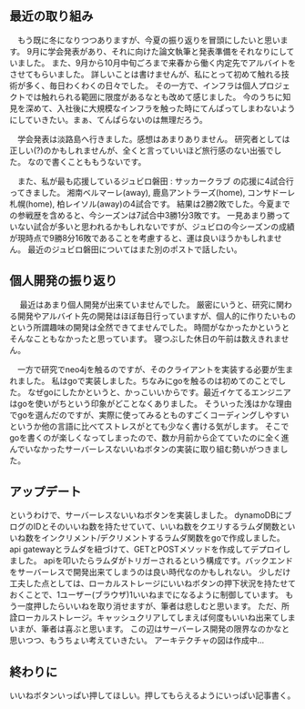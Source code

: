 ## 最近の取り組み

&emsp;もう既に冬になりつつありますが、今夏の振り返りを冒頭にしたいと思います。
9月に学会発表があり、それに向けた論文執筆と発表準備をそれなりにしていました。
また、9月から10月中旬ごろまで来春から働く内定先でアルバイトをさせてもらいました。
詳しいことは書けませんが、私にとって初めて触れる技術が多く、毎日わくわくの日々でした。
その一方で、インフラは個人プロジェクトでは触れられる範囲に限度があるなとも改めて感じました。
今のうちに知見を深めて、入社後に大規模なインフラを触った時にてんぱってしまわないようにしていきたい。まぁ、てんぱらないのは無理だろう。

&emsp;学会発表は淡路島へ行きました。感想はあまりありません。
研究者としては正しい(?)のかもしれませんが、全くと言っていいほど旅行感のない出張でした。
なので書くことももうないです。

&emsp;また、私が最も応援しているジュビロ磐田 : サッカークラブ の応援に4試合行ってきました。
湘南ベルマーレ(away), 鹿島アントラーズ(home), コンサドーレ札幌(home), 柏レイソル(away)の4試合です。
結果は2勝2敗でした。今夏までの参戦歴を含めると、今シーズンは7試合中3勝1分3敗です。
一見あまり勝っていない試合が多いと思われるかもしれないですが、ジュビロの今シーズンの成績が現時点で9勝8分16敗であることを考慮すると、運は良いほうかもしれません。
最近のジュビロ磐田についてはまた別のポストで話したい。

## 個人開発の振り返り

&emsp; 最近はあまり個人開発が出来ていませんでした。
厳密にいうと、研究に関わる開発やアルバイト先の開発はほぼ毎日行っていますが、個人的に作りたいものという所謂趣味の開発は全然できてませんでした。
時間がなかったかというとそんなこともなかったと思っています。
寝つぶした休日の午前は数えきれません。

&emsp;一方で研究でneo4jを触るのですが、そのクライアントを実装する必要が生まれました。
私はgoで実装しました。ちなみにgoを触るのは初めてのことでした。
なぜgoにしたかというと、かっこいいからです。最近イケてるエンジニアはgoを使いがちという印象がどことなくありました。
そういった浅はかな理由でgoを選んだのですが、実際に使ってみるとものすごくコーディングしやすいというか他の言語に比べてストレスがとても少なく書ける気がします。
そこでgoを書くのが楽しくなってしまったので、数か月前から企てていたのに全く進んでいなかったサーバーレスないいねボタンの実装に取り組む勢いがつきました。

## アップデート
というわけで、サーバーレスないいねボタンを実装しました。
dynamoDBにブログのIDとそのいいね数を持たせていて、いいね数をクエリするラムダ関数といいね数をインクリメント/デクリメントするラムダ関数をgoで作成しました。
api gatewayとラムダを紐づけて、GETとPOSTメソッドを作成してデプロイしました。
apiを叩いたらラムダがトリガーされるという構成です。バックエンドをサーバーレスで開発出来てしまうのは良い時代なのかもしれない。
少しだけ工夫した点としては、ローカルストレージにいいねボタンの押下状況を持たせておくことで、1ユーザー(ブラウザ)1いいねまでになるように制御しています。
もう一度押したらいいねを取り消せますが、筆者は悲しむと思います。
ただ、所詮ローカルストレージ。キャッシュクリアしてしまえば何度もいいね出来てしまいまが、筆者は喜ぶと思います。
この辺はサーバーレス開発の限界なのかなと思いつつ、もうちょい考えていきたい。
アーキテクチャの図は作成中...

## 終わりに
いいねボタンいっぱい押してほしい。押してもらえるようにいっぱい記事書く。
